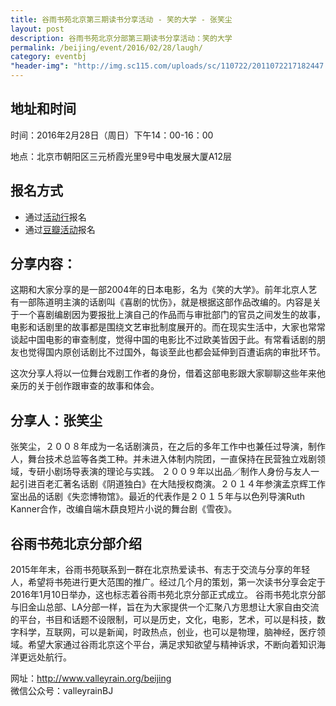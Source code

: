 ```yaml
---
title: 谷雨书苑北京第三期读书分享活动 - 笑的大学 - 张笑尘
layout: post
description: 谷雨书苑北京分部第三期读书分享活动：笑的大学
permalink: /beijing/event/2016/02/28/laugh/
category: eventbj 
"header-img": "http://img.sc115.com/uploads/sc/110722/2011072217182447.jpg"
---
```



## 地址和时间

时间：2016年2月28日（周日）下午14：00-16：00

地点：北京市朝阳区三元桥霞光里9号中电发展大厦A12层

## 报名方式

- 通过[活动行](http://www.huodongxing.com/event/8318243397300)报名
- 通过[豆瓣活动](http://www.douban.com/event/26184008/)报名


## 分享内容：

这期和大家分享的是一部2004年的日本电影，名为《笑的大学》。前年北京人艺有一部陈道明主演的话剧叫《喜剧的忧伤》，就是根据这部作品改编的。内容是关于一个喜剧编剧因为要报批上演自己的作品而与审批部门的官员之间发生的故事，
电影和话剧里的故事都是围绕文艺审批制度展开的。而在现实生活中，大家也常常谈起中国电影的审查制度，觉得中国的电影比不过欧美皆因于此。有常看话剧的朋友也觉得国内原创话剧比不过国外，每谈至此也都会延伸到百遭诟病的审批环节。

这次分享人将以一位舞台戏剧工作者的身份，借着这部电影跟大家聊聊这些年来他亲历的关于创作跟审查的故事和体会。


## 分享人：张笑尘

张笑尘，２００８年成为一名话剧演员，在之后的多年工作中也兼任过导演，制作人，舞台技术总监等各类工种。并未进入体制内院团，一直保持在民营独立戏剧领域，专研小剧场导表演的理论与实践。
２００９年以出品／制作人身份与友人一起引进百老汇著名话剧《阴道独白》在大陆授权商演。２０１４年参演孟京辉工作室出品的话剧《失恋博物馆》。最近的代表作是２０１５年与以色列导演Ruth Kanner合作，改编自端木蕻良短片小说的舞台剧《雪夜》。


## 谷雨书苑北京分部介绍
2015年年末，谷雨书苑联系到一群在北京热爱读书、有志于交流与分享的年轻人，希望将书苑进行更大范围的推广。经过几个月的策划，第一次读书分享会定于2016年1月10日举办，这也标志着谷雨书苑北京分部正式成立。
谷雨书苑北京分部与旧金山总部、LA分部一样，旨在为大家提供一个汇聚八方思想让大家自由交流的平台，书目和话题不设限制，可以是历史，文化，电影，艺术，可以是科技，数字科学，互联网，可以是新闻，时政热点，创业，也可以是物理，脑神经，医疗领域。希望大家通过谷雨北京这个平台，满足求知欲望与精神诉求，不断向着知识海洋更远处航行。

网址：<http://www.valleyrain.org/beijing>  
微信公众号：valleyrainBJ



